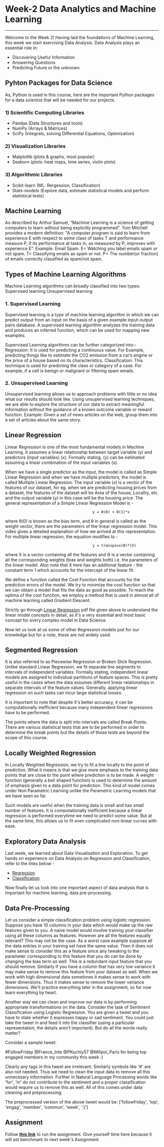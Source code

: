 # Week-2 Data Analytics and Machine Learning
***
Welcome to the Week 2! Having laid the foundations of Machine Learning, this week we start exercising Data Analysis. Data Analysis plays an essential role in:
- Discovering Useful Information
- Answering Questions 
- Predicting Future or the unknown

## Pyhton Packages for Data Science
As, Python is used in this course, here are the important Python packages for a data scientist that will be needed for our projects. 

### 1) Scientific Computing Libraries
- Pandas (Data Structures and tools)
- NumPy (Arrays & Matrices)
- SciPy (Integrals, solving Differential Equations, Optimization)

### 2) Visualization Libraries
- Matplotlib (plots & graphs, most popular)
- Seaborn (plots: heat maps, time series, violin plots)

### 3) Algorithmic Libraries
- Scikit-learn (ML: Rergession, Classification)
- Stats-models (Explore data, estimate statistical models and perform statistical tests)

## Machine Learning
As described by Arthur Samuel, “Machine Learning is a science of getting computers to learn without being explicitly programmed”. Tom Mitchell provides a modern definition: "A computer program is said to learn from experience E with respect to some class of tasks T and performance measure P, if its performance at tasks in, as measured by P, improves with experience E”.
Example: Email Spam.
E= Watching you label emails spam or not spam.
T= Classifying emails as spam or not.
P= The number(or fraction) of emails correctly classified as spam/not spam.

## Types of Machine Learning Algorithms 
Machine Learning algorithms can broadly classified into two types:
Supervised learning
Unsupervised learning

### 1. Supervised Learning
Supervised learning is a type of machine learning algorithm in which we can predict output from an input on the basis of a given example input-output pairs database. A supervised learning algorithm analyzes the training data and produces an inferred function, which can be used for mapping new examples.

Supervised Learning algorithms can be further categorized into:-
Regression: It is used for predicting a continuous value. For Example, predicting things like to estimate the CO2 emission from a car’s engine or the price of a house based on its characteristics.
Classification: This technique is used for predicting the class or category of a case. For example, if a cell is benign or malignant or filtering spam emails.

### 2. Unsupervised Learning
Unsupervised learning allows us to approach problems with little or no idea what our results should look like. Using unsupervised learning techniques, we are able to explore the structure of our data to extract meaningful information without the guidance of a known outcome variable or reward function.
Example: Given a set of news articles on the web, group them into a set of articles about the same story.

## Linear Regression
Linear Regression is one of the most fundamental models in Machine Learning. It assumes a linear relationship between target variable (y) and predictors (input variables) (x). Formally stating, (y) can be estimated assuming a linear combination of the input variables (x).

When we have a single predictor as the input, the model is called as Simple Linear Regression and when we have multiple predictors, the model is called Multiple Linear Regression.
The input variable (x) is a vector of the features of our dataset, for eg. when we are predicting housing prices from a dataset, the features of the dataset will be Area of the house, Locality, etc. and the output variable (y) in this case will be the housing price. The general representation of a Simple Linear Regression Model is -

                                            y = θ(0) + θ(1)*x
where θ(0) is known as the bias term, and θ in general is called as the weight vector, there are the parameters of the linear regression model. This video gives a detailed explanation of how we arrived at this representation. For multiple linear regression, the equation modifies to -

                                            y = transpose(Θ)*(X) 
where X is a vector containing all the features and Θ is a vector containing all the corresponding weights (bias and weights both) i.e. the parameters of the linear model. Also note that X here has an additonal feature - the constant term 1 which accounts for the intercept of the linear fit.

We define a function called the Cost Function that accounts for the prediction errors of the model. We try to minimize the cost function so that we can obtain a model that fits the data as good as possible. To reach the optima of the cost function, we employ a method that is used in almost all of machine learning called Gradient Descent.

Strictly go through [Linear Regression](https://github.com/ShivamModi09/Edunnovate-Technologies-Data-Science/blob/main/Week-2/LinearRegression.pdf) pdf file given above to understand the linear model concepts in detail, as it's a very essential and most basic concept for every complex model in Data Science. 

Now let us look at us some of other Regression models just for our knowledge but for a note, these are not widely used.  

## Segmented Regression
It is also referred to as Piecewise Regression or Broken Stick Regression. Unlike standard Linear Regression, we fit separate line segments to intervals of independent variables. Formally stating, independent linear models are assigned to individual partitions of feature spaces. This is pretty useful in the cases when the data assumes different linear relationships in separate intervals of the feature values. Generally, applying linear regression on such tasks can incur large statistical losses.

It is important to note that despite it's better accuracy, it can be computationally inefficient because many independent linear regressions have to be performed.

The points where the data is split into intervals are called Break Points. There are various statistical tests that are to be performed in order to determine the break points but the details of those tests are beyond the scope of this course.

## Locally Weighted Regression
In Locally Weighted Regression, we try to fit a line locally to the point of prediction. What it means is that we give more emphasis to the training data points that are close to the point where prediction is to be made. A weight function (generally a bell shaped function) is used to determine the amount of emphasis given to a data point for prediction. This kind of model comes under Non Parametric Learning unlike the Parametric Learning models that we have seen so far.

Such models are useful when the training data is small and has small number of features. It is computationally inefficient because a linear regression is performed everytime we need to predict some value. But at the same time, this allows us to fit even complicated non-linear curves with ease.

## Exploratory Data Analysis
Last week, we learned about Data Visualisation and Exploration. To get hands on experience on Data Analysis on Regression and Classification, refer to the links below -

- [Regression](https://github.com/ShivamModi09/Edunnovate-Technologies-Data-Science/blob/main/Week-2/VisualizingDataForRegression.ipynb)
- [Classification](https://github.com/MicrosoftLearning/Principles-of-Machine-Learning-Python/blob/master/Module2/VisualizingDataForClassification.ipynb)

Now finally let us look into one important aspect of data analysis that is important for machine learning, data pre-processing.

## Data Pre-Processing
Let us consider a simple classification problem using logistic regression. Suppose you have 10 columns in your data which would make up the raw features given to you. A naive model would involve training your classifier using all these columns as features. However are all the features equally relevant? This may not be the case. As a worst case example suppose all the data entries in your training set have the same value. Then it does not make sense to consider this as a feature since any tweaking to the parameter corresponding to this feature that you do can be done by changing the bias term as well. This is a redundant input feature that you should remove. Similarly if you have a column that has very low variance it may make sense to remove this feature from your dataset as well. When we work with high dimensional data sometimes it makes sense to work with fewer dimensions. Thus it makes sense to remove the lower variance dimensions. 
We'll practice everything later in the assignment, so for now learn everything by heart.

Another way we can clean and improve our data is by performing appropriate transformations on the data. Consider the task of Sentiment Classification using Logistic Regression. You are given a tweet and you have to state whether it expresses happy or sad sentiment. You could just take the tweet in and feed it into the classifier (using a particular representation, the details aren't important). But do all the words really matter?

Consider a sample tweet:
 
#FollowFriday @France_Inte @PKuchly57 @Milipol_Paris for being top engaged members in my community this week :)

Clearly any tags in this tweet are irrelevant. Similarly symbols like '#' are also not needed. Thus we need to clean the input data to remove all this unnecesary information. Further in Natural Language Processing words like 'for', 'in' do not contribute to the sentiment and a proper classification would require us to remove this as well. All of this comes under data cleaning and preprocessing.

The preprocessed version of the above tweet would be:
['followfriday', 'top', 'engag', 'member', 'commun', 'week', ':)']

## Assignment
Follow **[this link](https://colab.research.google.com/drive/1EbCL33BI7Sfgw_Gzr1atrcGEnLJo0gw3?usp=sharing)** to run the assignment. Give yourself time here because it will set benchmark to next week's Assignment. 
